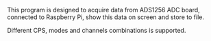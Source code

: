 This program is designed to acquire data from ADS1256 ADC
board, connected to Raspberry Pi, show this data on screen and
store to file.

Different CPS, modes and channels combinations is supported.


